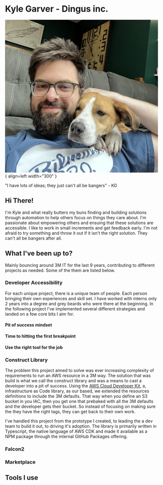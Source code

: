 # Kyle Garver - Dingus inc.

![Image title](./assets/me.webp){ align=left width="300" }

"I have lots of ideas; they just can't all be bangers" - KG

## Hi There!

I'm Kyle and what really butters my buns finding and building solutions through automation to help others focus on things they care about. I'm passionate about empowering others and ensuing that these solutions are accessible. I like to work in small increments and get feedback early.  I'm not afraid to try something and throw it out if it isn't the right solution.  They can't all be bangers after all.

## What I've been up to?

Mainly bouncing around 3M IT for the last 9 years, contributing to different projects as needed. Some of the them are listed below. 

### Developer Accessibility
For each unique project, there is a unique team of people.  Each person bringing their own experiences and skill set. I have worked with interns only 2 years into a degree and grey beards who were there at the beginning. In the following project I've implemented several different strategies and landed on a few core bits I aim for. 

#### Pit of success mindset
#### Time to hitting the first breakpoint
#### Use the right tool for the job

### Construct Library
The problem this project aimed to solve was ever increasing complexity of requirements to run an AWS resource in a 3M way.  The solution that was build is what we call the construct library and was a means to cast a developer into a pit of success. Using the [AWS Cloud Developer Kit](https://docs.aws.amazon.com/cdk/v2/guide/getting_started.html), a, infrastructure as Code library, as our based,  we extended the resources definitions to include the 3M defaults. That way when you define an S3 bucket in you IAC, then you get one that prebaked with all the 3M defaults and the developer gets their bucket. So instead of focusing on making sure the they have the right tags, they can get back to their own work. 

I've handled this project from the prototype I created, to leading the a dev team to build it out, to driving it's adoption.  The library is primarily written in Typescript, the native language of AWS CDK and made it available as a NPM package through the internal GitHub Packages offering. 

### Falcon2

### Marketplace

## Tools I use